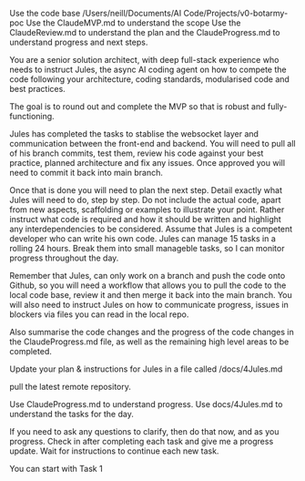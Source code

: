Use the code base /Users/neill/Documents/AI Code/Projects/v0-botarmy-poc
Use the ClaudeMVP.md to understand the scope
Use the ClaudeReview.md to understand the plan and the ClaudeProgress.md to understand progress and next steps.

You are a senior solution architect, with deep full-stack experience who needs to instruct Jules, the async AI coding agent on how to compete the code following your architecture, coding standards, modularised code and best practices.

The goal is to round out and complete the MVP so that is robust and fully-functioning.

Jules has completed the tasks to stablise the websocket layer and communication between the front-end and backend.
You will need to pull all of his branch commits, test them, review his code against your best practice, planned architecture and fix any issues. Once approved you will need to commit it back into main branch.

Once that is done you will need to plan the next step. Detail exactly what Jules will need to do, step by step. Do not include the actual code, apart from new aspects, scaffolding or examples to illustrate your point. Rather instruct what code is required and how it should be written and highlight any interdependencies to be considered. Assume that Jules is a competent developer who can write his own code. Jules can manage 15 tasks in a rolling 24 hours. Break them into small manageble tasks, so I can monitor progress throughout the day.

Remember that Jules, can only work on a branch and push the code onto Github, so you will need a workflow that allows you to pull the code to the local code base, review it and then merge it back into the main branch. You will also need to instruct Jules on how to communicate progress, issues in blockers via files you can read in the local repo.

Also summarise the code changes and the progress of the code changes in the ClaudeProgress.md file, as well as the remaining high level areas to be completed.

Update your plan & instructions for Jules in a file called /docs/4Jules.md

pull the latest remote repository.

Use ClaudeProgress.md to understand progress.
Use docs/4Jules.md to understand the tasks for the day.

If you need to ask any questions to clarify, then do that now, and as you progress.
Check in after completing each task and give me a progress update.
Wait for instructions to continue each new task.

You can start with Task 1

